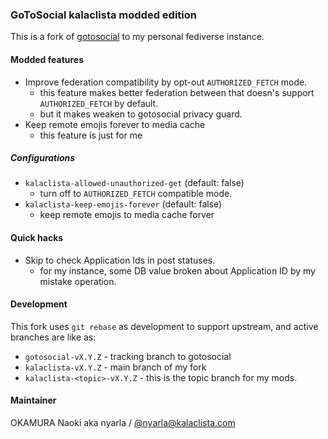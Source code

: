 ### GoToSocial kalaclista modded edition

This is a fork of [gotosocial](https://github.com/superseriousbusiness/gotosocial) to my personal fediverse instance.

#### Modded features

- Improve federation compatibility by opt-out `AUTHORIZED_FETCH` mode.
  - this feature makes better federation between that doesn's support `AUTHORIZED_FETCH` by default.
  - but it makes weaken to gotosocial privacy guard.
- Keep remote emojis forever to media cache
  - this feature is just for me

##### Configurations

- `kalaclista-allowed-unauthorized-get` (default: false)
  - turn off to `AUTHORIZED_FETCH` compatible mode.
- `kalaclista-keep-emojis-forever` (default: false)
  - keep remote emojis to media cache forver

#### Quick hacks

- Skip to check Application Ids in post statuses.
  - for my instance, some DB value broken about Application ID by my mistake operation.

#### Development

This fork uses `git rebase` as development to support upstream,
and active branches are like as:

- `gotosocial-vX.Y.Z` - tracking branch to gotosocial
- `kalaclista-vX.Y.Z` - main branch of my fork
- `kalaclista-<topic>-vX.Y.Z` - this is the topic branch for my mods.

#### Maintainer

OKAMURA Naoki aka nyarla / [@nyarla@kalaclista.com](https://kalaclista.com/@nyarla)
